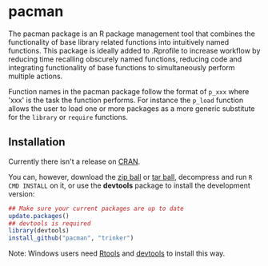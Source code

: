 # pacman

The pacman package is an R package management tool that combines the functionality of base library related functions into intuitively named functions.  This package is ideally added to .Rprofile to increase workflow by reducing time recalling obscurely named functions, reducing code and integrating functionality of base functions to simultaneously perform multiple actions.  

Function names in the pacman package follow the format of `p_xxx` where 'xxx' is the task the function performs.  For instance the `p_load` function allows the user to load one or more packages as a more generic substitute for the `library` or `require` functions.

## Installation

Currently there isn't a release on [CRAN](http://cran.r-project.org/).


You can, however, download the [zip ball](https://github.com/trinker/pacman/zipball/master) or [tar ball](https://github.com/trinker/pacman/tarball/master), decompress and run `R CMD INSTALL` on it, or use the **devtools** package to install the development version:

```r
## Make sure your current packages are up to date
update.packages()
## devtools is required
library(devtools)
install_github("pacman", "trinker")
```

Note: Windows users need [Rtools](http://www.murdoch-sutherland.com/Rtools/) and [devtools](http://CRAN.R-project.org/package=devtools) to install this way.
